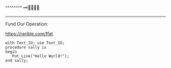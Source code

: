 ^^^^^^^^
🗝🏮🌞🌟👑
________

Fund Our Operation:

https://rarible.com/ffat

```
with Text_IO; use Text_IO;
procedure sally is
begin
   Put_Line("Hello World!");
end sally;

```
